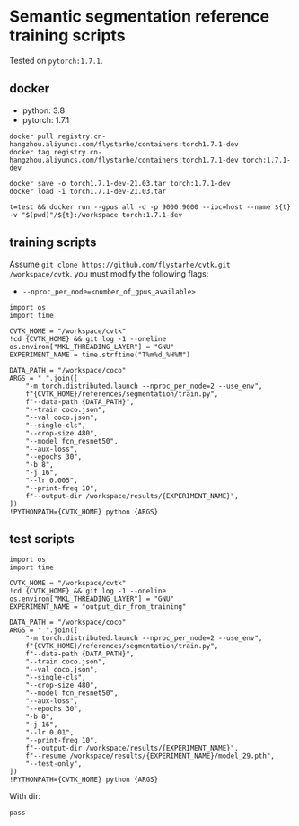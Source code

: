 # Semantic segmentation reference training scripts
Tested on `pytorch:1.7.1`.

## docker
* python: 3.8
* pytorch: 1.7.1

```
docker pull registry.cn-hangzhou.aliyuncs.com/flystarhe/containers:torch1.7.1-dev
docker tag registry.cn-hangzhou.aliyuncs.com/flystarhe/containers:torch1.7.1-dev torch:1.7.1-dev

docker save -o torch1.7.1-dev-21.03.tar torch:1.7.1-dev
docker load -i torch1.7.1-dev-21.03.tar

t=test && docker run --gpus all -d -p 9000:9000 --ipc=host --name ${t} -v "$(pwd)"/${t}:/workspace torch:1.7.1-dev
```

## training scripts
Assume `git clone https://github.com/flystarhe/cvtk.git /workspace/cvtk`. you must modify the following flags:

* `--nproc_per_node=<number_of_gpus_available>`

```
import os
import time

CVTK_HOME = "/workspace/cvtk"
!cd {CVTK_HOME} && git log -1 --oneline
os.environ["MKL_THREADING_LAYER"] = "GNU"
EXPERIMENT_NAME = time.strftime("T%m%d_%H%M")

DATA_PATH = "/workspace/coco"
ARGS = " ".join([
    "-m torch.distributed.launch --nproc_per_node=2 --use_env",
    f"{CVTK_HOME}/references/segmentation/train.py",
    f"--data-path {DATA_PATH}",
    "--train coco.json",
    "--val coco.json",
    "--single-cls",
    "--crop-size 480",
    "--model fcn_resnet50",
    "--aux-loss",
    "--epochs 30",
    "-b 8",
    "-j 16",
    "--lr 0.005",
    "--print-freq 10",
    f"--output-dir /workspace/results/{EXPERIMENT_NAME}",
])
!PYTHONPATH={CVTK_HOME} python {ARGS}
```

## test scripts
```
import os
import time

CVTK_HOME = "/workspace/cvtk"
!cd {CVTK_HOME} && git log -1 --oneline
os.environ["MKL_THREADING_LAYER"] = "GNU"
EXPERIMENT_NAME = "output_dir_from_training"

DATA_PATH = "/workspace/coco"
ARGS = " ".join([
    "-m torch.distributed.launch --nproc_per_node=2 --use_env",
    f"{CVTK_HOME}/references/segmentation/train.py",
    f"--data-path {DATA_PATH}",
    "--train coco.json",
    "--val coco.json",
    "--single-cls",
    "--crop-size 480",
    "--model fcn_resnet50",
    "--aux-loss",
    "--epochs 30",
    "-b 8",
    "-j 16",
    "--lr 0.01",
    "--print-freq 10",
    f"--output-dir /workspace/results/{EXPERIMENT_NAME}",
    f"--resume /workspace/results/{EXPERIMENT_NAME}/model_29.pth",
    "--test-only",
])
!PYTHONPATH={CVTK_HOME} python {ARGS}
```

With dir:
```
pass
```
